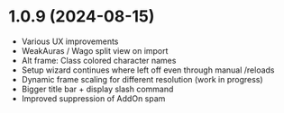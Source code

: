 # 1.0.9 (2024-08-15)

- Various UX improvements
- WeakAuras / Wago split view on import
- Alt frame: Class colored character names
- Setup wizard continues where left off even through manual /reloads
- Dynamic frame scaling for different resolution (work in progress)
- Bigger title bar + display slash command
- Improved suppression of AddOn spam
